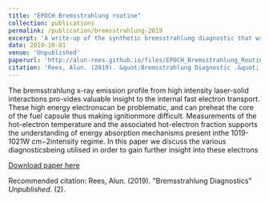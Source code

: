 ```yaml
---
title: "EPOCH Bremsstrahlung routine"
collection: publications
permalink: /publication/bremsstrahlung-2019
excerpt: 'A write-up of the synthetic bremsstrahlung diagnostic that ws developed for EPOCH'
date: 2019-10-01
venue: 'Unpublished'
paperurl: 'http://alun-rees.github.io/files/EPOCH_Bremsstrahlung_Routine.pdf'
citation: 'Rees, Alun. (2019). &quot;Bremsstrahlung Diagnostic .&quot; <i>Unpublished</i>. (2).'
---
```


The bremsstrahlung x-ray emission profile from high intensity laser-solid interactions pro-vides valuable insight to the internal fast electron transport.  These high energy electronscan  be  problematic,  and  can  preheat  the  core  of  the  fuel  capsule  thus  making  ignitionmore  difficult.   Measurements  of  the  hot-electron  temperature  and  the  associated  hot-electron fraction supports the understanding of energy absorption mechanisms present inthe 1019-1021W cm−2intensity regime.  In this paper we discuss the various diagnosticsbeing utilised in order to gain further insight into these electrons

[Download paper here](http://alun-rees.github.io/files/EPOCH_Bremsstrahlung_Routine.pdf)

Recommended citation: Rees, Alun. (2019). "Bremsstrahlung Diagnostics" <i>Unpublished</i>. (2).
